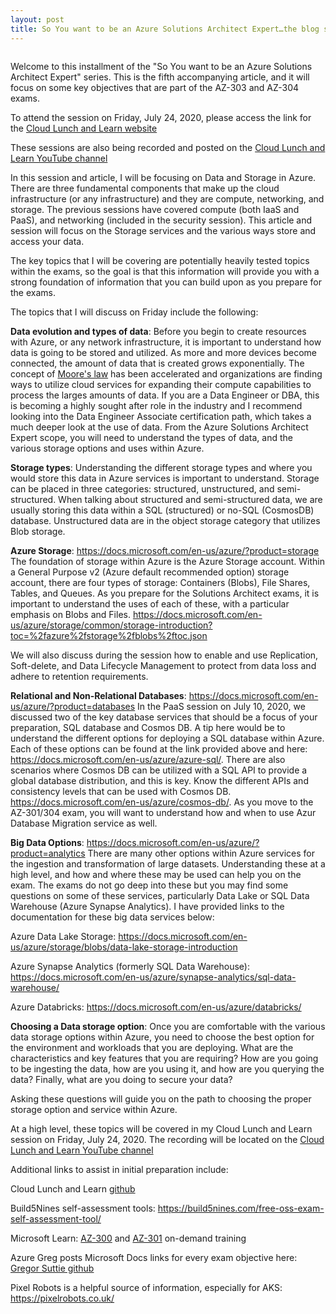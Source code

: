 ```yaml
---
layout: post
title: So You want to be an Azure Solutions Architect Expert…the blog series...Data and Storage
---
```


<!-- wp:image {"align":"center","id":689,"sizeSlug":"large"} -->
<div class="wp-block-image"><figure class="aligncenter size-large"><img src="https://captainhyperscaler.files.wordpress.com/2020/06/cll-azure-solution-architect-poster.jpg?w=1024" alt="" class="wp-image-689"/></figure></div>
<!-- /wp:image -->

<!-- wp:paragraph -->
<p>Welcome to this installment of the "So You want to be an Azure Solutions Architect Expert" series. This is the fifth accompanying article, and it will focus on some key objectives that are part of the AZ-303 and AZ-304 exams.</p>
<!-- /wp:paragraph -->

<!-- wp:paragraph -->
<p>To attend the session on Friday, July 24, 2020, please access the link for the <a rel="noreferrer noopener" href="https://www.cloudlunchlearn.com/" target="_blank">Cloud Lunch and Learn website</a></p>
<!-- /wp:paragraph -->

<!-- wp:paragraph -->
<p>These sessions are also being recorded and posted on the <a rel="noreferrer noopener" href="https://www.youtube.com/channel/UCHZeZzSlTtmfgPozIq8J2Kw" target="_blank">Cloud Lunch and Learn YouTube channel</a></p>
<!-- /wp:paragraph -->

<!-- wp:paragraph -->
<p>In this session and article, I will be focusing on Data and Storage in Azure. There are three fundamental components that make up the cloud infrastructure (or any infrastructure) and they are compute, networking, and storage.  The previous sessions have covered compute (both IaaS and PaaS), and networking (included in the security session).  This article and session will focus on the Storage services and the various ways store and access your data.</p>
<!-- /wp:paragraph -->

<!-- wp:paragraph -->
<p>The key topics that I will be covering are potentially heavily tested topics within the exams, so the goal is that this information will provide you with a strong foundation of information that you can build upon as you prepare for the exams.</p>
<!-- /wp:paragraph -->

<!-- wp:paragraph -->
<p>The topics that I will discuss on Friday include the following:</p>
<!-- /wp:paragraph -->

<!-- wp:paragraph -->
<p><strong>Data evolution and types of data</strong>: Before you begin to create resources with Azure, or any network infrastructure, it is important to understand how data is going to be stored and utilized.  As more and more devices become connected, the amount of data that is created grows exponentially. The concept of <a rel="noreferrer noopener" href="https://en.wikipedia.org/wiki/Moore%27s_law" target="_blank">Moore's law</a> has been accelerated and organizations are finding ways to utilize cloud services for expanding their compute capabilities to process the larges amounts of data.  If you are a Data Engineer or DBA, this is becoming a highly sought after role in the industry and I recommend looking into the Data Engineer Associate certification path, which takes a much deeper look at the use of data.  From the Azure Solutions Architect Expert scope, you will need to understand the types of data, and the various storage options and uses within Azure.</p>
<!-- /wp:paragraph -->

<!-- wp:paragraph -->
<p><strong>Storage types</strong>: Understanding the different storage types and where you would store this data in Azure services is important to understand.  Storage can be placed in three categories: structured, unstructured, and semi-structured.  When talking about structured and semi-structured data, we are usually storing this data within a SQL (structured) or no-SQL (CosmosDB) database.  Unstructured data are in the object storage category that utilizes Blob storage.</p>
<!-- /wp:paragraph -->

<!-- wp:paragraph -->
<p><strong>Azure Storage</strong>: <a rel="noreferrer noopener" href="https://docs.microsoft.com/en-us/azure/?product=storage" target="_blank">https://docs.microsoft.com/en-us/azure/?product=storage</a> The foundation of storage within Azure is the Azure Storage account.  Within a General Purpose v2 (Azure default recommended option) storage account, there are four types of storage: Containers (Blobs), File Shares, Tables, and Queues.  As you prepare for the Solutions Architect exams, it is important to understand the uses of each of these, with a particular emphasis on Blobs and Files. <a rel="noreferrer noopener" href="https://docs.microsoft.com/en-us/azure/storage/common/storage-introduction?toc=%2fazure%2fstorage%2fblobs%2ftoc.json" target="_blank">https://docs.microsoft.com/en-us/azure/storage/common/storage-introduction?toc=%2fazure%2fstorage%2fblobs%2ftoc.json</a></p>
<!-- /wp:paragraph -->

<!-- wp:paragraph -->
<p>We will also discuss during the session how to enable and use Replication, Soft-delete, and Data Lifecycle Management to protect from data loss and adhere to retention requirements.</p>
<!-- /wp:paragraph -->

<!-- wp:paragraph -->
<p><strong>Relational and Non-Relational Databases</strong>: <a rel="noreferrer noopener" href="https://docs.microsoft.com/en-us/azure/?product=databases" target="_blank">https://docs.microsoft.com/en-us/azure/?product=databases</a> In the PaaS session on July 10, 2020, we discussed two of the key database services that should be a focus of your preparation, SQL database and Cosmos DB. A tip here would be to understand the different options for deploying a SQL database within Azure.  Each of these options can be found at the link provided above and here: <a rel="noreferrer noopener" href="https://docs.microsoft.com/en-us/azure/azure-sql/" target="_blank">https://docs.microsoft.com/en-us/azure/azure-sql/</a>.  There are also scenarios where Cosmos DB can be utilized with a SQL API to provide a global database distribution, and this is key.  Know the different APIs and consistency levels that can be used with Cosmos DB. <a rel="noreferrer noopener" href="https://docs.microsoft.com/en-us/azure/cosmos-db/" target="_blank">https://docs.microsoft.com/en-us/azure/cosmos-db/</a>.  As you move to the AZ-301/304 exam, you will want to understand how and when to use Azur Database Migration service as well.</p>
<!-- /wp:paragraph -->

<!-- wp:paragraph -->
<p><strong>Big Data Options</strong>: <a rel="noreferrer noopener" href="https://docs.microsoft.com/en-us/azure/?product=analytics" target="_blank">https://docs.microsoft.com/en-us/azure/?product=analytics</a>  There are many other options within Azure services for the ingestion and transformation of large datasets.  Understanding these at a high level, and how and where these may be used can help you on the exam.  The exams do not go deep into these but you may find some questions on some of these services, particularly Data Lake or SQL Data Warehouse (Azure Synapse Analytics).  I have provided links to the documentation for these big data services below:</p>
<!-- /wp:paragraph -->

<!-- wp:paragraph -->
<p>Azure Data Lake Storage: <a rel="noreferrer noopener" href="https://docs.microsoft.com/en-us/azure/storage/blobs/data-lake-storage-introduction" target="_blank">https://docs.microsoft.com/en-us/azure/storage/blobs/data-lake-storage-introduction</a></p>
<!-- /wp:paragraph -->

<!-- wp:paragraph -->
<p>Azure Synapse Analytics (formerly SQL Data Warehouse): <a href="https://docs.microsoft.com/en-us/azure/synapse-analytics/sql-data-warehouse/" target="_blank" rel="noreferrer noopener">https://docs.microsoft.com/en-us/azure/synapse-analytics/sql-data-warehouse/</a></p>
<!-- /wp:paragraph -->

<!-- wp:paragraph -->
<p>Azure Databricks: <a href="https://docs.microsoft.com/en-us/azure/databricks/" target="_blank" rel="noreferrer noopener">https://docs.microsoft.com/en-us/azure/databricks/</a></p>
<!-- /wp:paragraph -->

<!-- wp:paragraph -->
<p><strong>Choosing a Data storage option</strong>: Once you are comfortable with the various data storage options within Azure, you need to choose the best option for the environment and workloads that you are deploying.  What are the characteristics and key features that you are requiring? How are you going to be ingesting the data, how are you using it, and how are you querying the data?  Finally, what are you doing to secure your data? </p>
<!-- /wp:paragraph -->

<!-- wp:paragraph -->
<p>Asking these questions will guide you on the path to choosing the proper storage option and service within Azure.</p>
<!-- /wp:paragraph -->

<!-- wp:paragraph -->
<p>At a high level, these topics will be covered in my Cloud Lunch and Learn session on Friday, July 24, 2020. The recording will be located on the <a rel="noreferrer noopener" href="https://www.youtube.com/channel/UCHZeZzSlTtmfgPozIq8J2Kw" target="_blank">Cloud Lunch and Learn YouTube channel</a></p>
<!-- /wp:paragraph -->

<!-- wp:paragraph -->
<p>Additional links to assist in initial preparation include:</p>
<!-- /wp:paragraph -->

<!-- wp:paragraph -->
<p>Cloud Lunch and Learn <a rel="noreferrer noopener" href="https://github.com/Cloud-Lunch-and-Learn/Cloud-Lunch-and-Learn-Sessions" target="_blank">github</a></p>
<!-- /wp:paragraph -->

<!-- wp:paragraph -->
<p>Build5Nines self-assessment tools: <a rel="noreferrer noopener" href="https://build5nines.com/free-oss-exam-self-assessment-tool/" target="_blank">https://build5nines.com/free-oss-exam-self-assessment-tool/</a></p>
<!-- /wp:paragraph -->

<!-- wp:paragraph -->
<p>Microsoft Learn: <a rel="noreferrer noopener" href="https://docs.microsoft.com/en-us/learn/certifications/exams/az-300?wt.mc_id=learningredirect_certs-web-wwl" target="_blank">AZ-300</a> and <a rel="noreferrer noopener" href="https://docs.microsoft.com/en-us/learn/certifications/exams/az-301?wt.mc_id=learningredirect_certs-web-wwl" target="_blank">AZ-301</a> on-demand training</p>
<!-- /wp:paragraph -->

<!-- wp:paragraph -->
<p>Azure Greg posts Microsoft Docs links for every exam objective here: <a rel="noreferrer noopener" href="https://github.com/gsuttie/AzureResources/tree/master/Exams" target="_blank">Gregor Suttie github</a></p>
<!-- /wp:paragraph -->

<!-- wp:paragraph -->
<p>Pixel Robots is a helpful source of information, especially for AKS: <a rel="noreferrer noopener" href="https://pixelrobots.co.uk/" target="_blank">https://pixelrobots.co.uk/</a></p>
<!-- /wp:paragraph -->